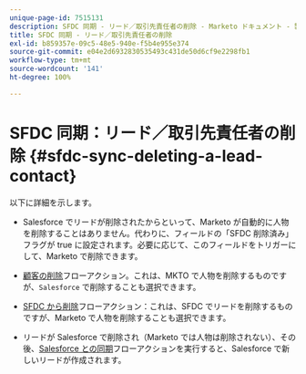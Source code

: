 ```yaml
---
unique-page-id: 7515131
description: SFDC 同期 - リード／取引先責任者の削除 - Marketo ドキュメント - 製品ドキュメント
title: SFDC 同期 - リード／取引先責任者の削除
exl-id: b859357e-09c5-48e5-940e-f5b4e955e374
source-git-commit: e04e2d6932830535493c431de50d6cf9e2298fb1
workflow-type: tm+mt
source-wordcount: '141'
ht-degree: 100%

---
```


# SFDC 同期：リード／取引先責任者の削除 {#sfdc-sync-deleting-a-lead-contact}

以下に詳細を示します。

* Salesforce でリードが削除されたからといって、Marketo が自動的に人物を削除することはありません。代わりに、フィールドの「SFDC 削除済み」フラグが true に設定されます。必要に応じて、このフィールドをトリガーにして、Marketo で削除できます。
* [顧客の削除](/help/marketo/product-docs/core-marketo-concepts/smart-campaigns/flow-actions/delete-person.md)フローアクション。これは、MKTO で人物を削除するものですが、`Salesforce` で削除することも選択できます。

* [SFDC から削除](/help/marketo/product-docs/core-marketo-concepts/smart-campaigns/salesforce-flow-actions/delete-person-from-sfdc.md)フローアクション：これは、SFDC  でリードを削除するものですが、Marketo で人物を削除することも選択できます。
* リードが Salesforce で削除され（Marketo では人物は削除されない）、その後、[Salesforce との同期](/help/marketo/product-docs/core-marketo-concepts/smart-campaigns/salesforce-flow-actions/sync-person-to-sfdc.md)フローアクションを実行すると、Salesforce で新しいリードが作成されます。
